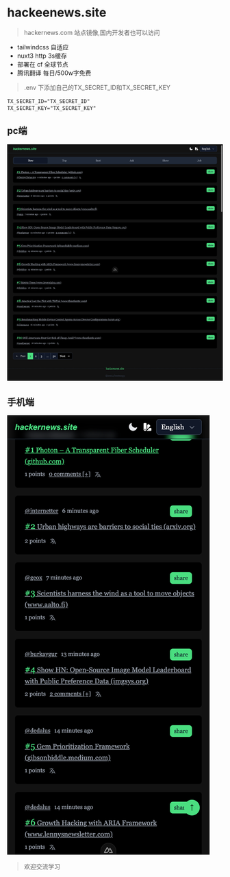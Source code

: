 # hackeenews.site

> hackernews.com 站点镜像,国内开发者也可以访问

- tailwindcss 自适应
- nuxt3 http 3s缓存
- 部署在 cf  全球节点
- 腾讯翻译 每日/500w字免费 
> .env 下添加自己的TX_SECRET_ID和TX_SECRET_KEY 
```env
TX_SECRET_ID="TX_SECRET_ID" 
TX_SECRET_KEY="TX_SECRET_KEY"
``` 
## pc端

 ![alt text](public/example1.png)

## 手机端
 ![alt text](public/example2.png)


> 欢迎交流学习
